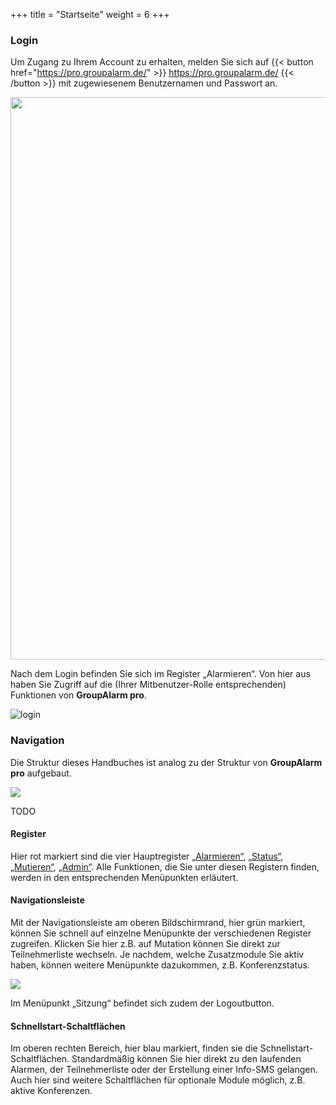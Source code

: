 +++
title = "Startseite"
weight = 6
+++


### Login

Um Zugang zu Ihrem Account zu erhalten, melden Sie sich auf   {{< button href="https://pro.groupalarm.de/" >}} https://pro.groupalarm.de/ {{< /button >}}   mit zugewiesenem Benutzernamen und
Passwort an.

<img src="/img/einfuehrung_startseite.png" width="900" class="shadow"/>


Nach dem Login befinden Sie sich im Register „Alarmieren“. Von hier aus haben Sie Zugriff auf die (Ihrer Mitbenutzer-Rolle entsprechenden) Funktionen von 
**GroupAlarm pro**.

![login](/img/einfuehrung_startseite_nach_login.png?width=800px&classes=border)



### Navigation


Die Struktur dieses Handbuches ist analog zu der Struktur von **GroupAlarm pro** aufgebaut. 


![](/img/einfuehrung_startseite_navigation.png?width=1000px&classes=shadow)


TODO 
#### Register

Hier rot markiert sind die vier Hauptregister [„Alarmieren“](/alarmieren/), [„Status“](/status/), [„Mutieren“](/mutieren/), [„Admin“](/admin/). 
Alle Funktionen, die Sie unter diesen Registern finden, werden in den entsprechenden Menüpunkten erläutert.

#### Navigationsleiste

Mit der Navigationsleiste am oberen Bildschirmrand, hier grün markiert, können Sie schnell auf einzelne Menüpunkte der 
verschiedenen Register zugreifen. Klicken Sie hier z.B. auf Mutation können Sie direkt zur Teilnehmerliste wechseln.
Je nachdem, welche Zusatzmodule Sie aktiv haben, können weitere Menüpunkte dazukommen, z.B. Konferenzstatus.


![](/img/einfuehrung_startseite_navigation_leiste.png?classes=shadow)

Im Menüpunkt „Sitzung“ befindet sich zudem der Logoutbutton. 

#### Schnellstart-Schaltflächen

Im oberen rechten Bereich, hier blau markiert, finden sie die Schnellstart-Schaltflächen. Standardmäßig können Sie hier direkt zu 
den laufenden Alarmen, der Teilnehmerliste oder der Erstellung einer Info-SMS gelangen. Auch hier sind weitere Schaltflächen für optionale
Module möglich, z.B. aktive Konferenzen.